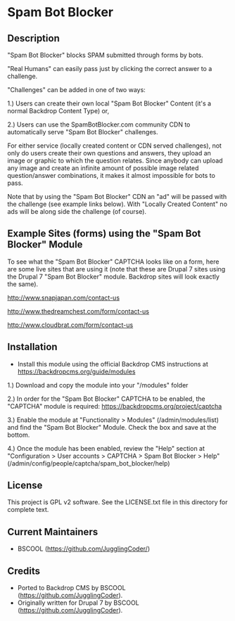 Spam Bot Blocker
============================

Description
----------------------------

"Spam Bot Blocker" blocks SPAM submitted through forms by bots.

"Real Humans" can easily pass just by clicking the correct answer
to a challenge.

"Challenges" can be added in one of two ways:

1.) Users can create their own local "Spam Bot Blocker" Content
    (it's a normal Backdrop Content Type) or,
		
2.) Users can use the SpamBotBlocker.com community CDN to
    automatically serve "Spam Bot Blocker" challenges.

For either service (locally created content or CDN served challenges),
not only do users create their own questions and answers, they upload
an image or graphic to which the question relates. Since anybody can
upload any image and create an infinite amount of possible image related
question/answer combinations, it makes it almost impossible for bots to pass.

Note that by using the "Spam Bot Blocker" CDN an "ad" will be passed with
the challenge (see example links below).  With "Locally Created Content"
no ads will be along side the challenge (of course).


Example Sites (forms) using the "Spam Bot Blocker" Module
----------------------------

To see what the "Spam Bot Blocker" CAPTCHA looks like on a form,
here are some live sites that are using it (note that these are Drupal 7
sites using the Drupal 7 "Spam Bot Blocker" module. Backdrop sites will
look exactly the same).

http://www.snapjapan.com/contact-us

http://www.thedreamchest.com/form/contact-us

http://www.cloudbrat.com/form/contact-us


Installation
----------------------------

- Install this module using the official Backdrop CMS instructions at
  https://backdropcms.org/guide/modules

1.) Download and copy the module into your "/modules" folder

2.) In order for the "Spam Bot Blocker" CAPTCHA to be enabled, the "CAPTCHA"
     module is required: https://backdropcms.org/project/captcha
		 
3.) Enable the module at "Functionality > Modules" (/admin/modules/list)
    and find the "Spam Bot Blocker" Module. Check the box and save at the bottom.
		
4.) Once the module has been enabled, review the "Help" section at
    "Configuration > User accounts > CAPTCHA > Spam Bot Blocker > Help"
		(/admin/config/people/captcha/spam_bot_blocker/help)


License
----------------------------

This project is GPL v2 software. See the LICENSE.txt file in this directory for
complete text.


Current Maintainers
----------------------------

- BSCOOL (https://github.com/JugglingCoder/)


Credits
----------------------------

- Ported to Backdrop CMS by BSCOOL (https://github.com/JugglingCoder).
- Originally written for Drupal 7 by BSCOOL (https://github.com/JugglingCoder).
